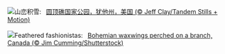![](https://www.bing.com/th?id=OHR.CapitolReefSnow_ZH-CN0085775882_UHD.jpg&w=1000)山峦积雪:&nbsp;&ensp;[圆顶礁国家公园，犹他州，美国 (© Jeff Clay/Tandem Stills + Motion)](https://www.bing.com/th?id=OHR.CapitolReefSnow_ZH-CN0085775882_UHD.jpg)
<br><br/>
![](https://www.bing.com/th?id=OHR.WinterWaxwings_EN-US8520915413_UHD.jpg&w=1000)Feathered fashionistas:&nbsp;&ensp;[Bohemian waxwings perched on a branch, Canada (© Jim Cumming/Shutterstock)](https://www.bing.com/th?id=OHR.WinterWaxwings_EN-US8520915413_UHD.jpg)
<br><br/>
